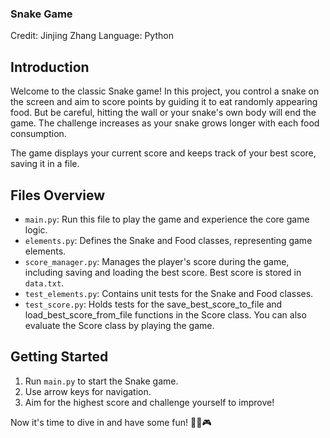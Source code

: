 ### Snake Game

Credit: Jinjing Zhang
Language: Python


## Introduction

Welcome to the classic Snake game! In this project, you control a snake on the screen and aim to score points by guiding it to eat randomly appearing food. But be careful, hitting the wall or your snake's own body will end the game. The challenge increases as your snake grows longer with each food consumption.

The game displays your current score and keeps track of your best score, saving it in a file.


## Files Overview

- `main.py`: Run this file to play the game and experience the core game logic.
- `elements.py`: Defines the Snake and Food classes, representing game elements.
- `score_manager.py`: Manages the player's score during the game, including saving and loading the best score. Best score is stored in `data.txt`.
- `test_elements.py`: Contains unit tests for the Snake and Food classes.
- `test_score.py`: Holds tests for the save_best_score_to_file and load_best_score_from_file functions in the Score class. You can also evaluate the Score class by playing the game.

## Getting Started

1. Run `main.py` to start the Snake game.
2. Use arrow keys for navigation.
3. Aim for the highest score and challenge yourself to improve!

Now it's time to dive in and have some fun! 👾🐍🎮

